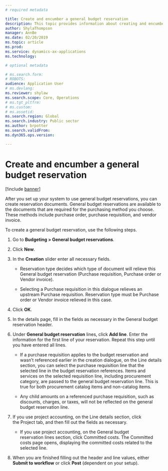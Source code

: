 ```yaml
---
# required metadata

title: Create and encumber a general budget reservation
description: This topic provides information about creating and encumbering a general budget reservations for public sector in Microsoft Dynamics 365 for Finance and Operations.
author: ShylaThompson
manager: AnnBe
ms.date: 02/20/2019
ms.topic: article
ms.prod: 
ms.service: dynamics-ax-applications
ms.technology: 

# optional metadata

# ms.search.form: 
# ROBOTS: 
audience: Application User
# ms.devlang: 
ms.reviewer: shylaw
ms.search.scope: Core, Operations
# ms.tgt_pltfrm: 
# ms.custom: 
# ms.assetid: 
ms.search.region: Global
ms.search.industry: Public sector
ms.author: brpotter
ms.search.validFrom: 
ms.dyn365.ops.version: 

---
```


# Create and encumber a general budget reservation

[!include [banner](../includes/banner.md)]

After you set up your system to use general budget reservations, you can create reservation documents. General budget reservations are available to the documents that are required for the purchasing method you choose. These methods include purchase order, purchase requisition, and vendor invoice.

To create a general budget reservation, use the following steps.

1.  Go to **Budgeting \> General budget reservations**.

2.  Click **New**.

3.  In the **Creation** slider enter all necessary fields.

    -   Reservation type decides which type of document will relieve this General budget reservation (Purchase requisition, Purchase order or Vendor invoice).

    -   Selecting a Purchase requisition in this dialogue relieves an upstream Purchase requisition. Reservation type must be Purchase order or Vendor invoice relieved in this case.

4.  Click **OK**.

5.  In the details page, fill in the fields as necessary in the General budget reservation header.

6.  Under **General budget reservation** lines, click **Add line**. Enter the information for the first line of your reservation. Repeat this step until you have entered all lines.

    -   If a purchase requisition applies to the budget reservation and wasn’t referenced earlier in the creation dialogue, on the Line details section, you can select the purchase requisition line that the selected line in the budget reservation references. Items and services on the selected requisition line, including procurement category, are passed to the general budget reservation line. This is true for both procurement catalog items and non-catalog items.

    -   Any child amounts on a referenced purchase requisition, such as discounts, charges, or taxes, will not be reflected on the general budget reservation line.

7.  If you use project accounting, on the Line details section, click the Project tab, and then fill out the fields as necessary.

    -   If you use project accounting, on the General budget reservation lines section, click Committed costs. The Committed costs page opens, displaying the committed costs related to the selected line.

8.  When you are finished filling out the header and line values, either **Submit to workflow** or click **Post** (dependent on your setup).
